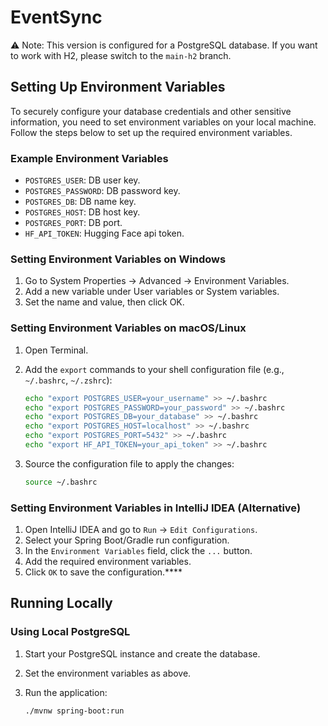# EventSync

⚠️ Note: This version is configured for a PostgreSQL database. If you want to work with H2, please switch to the `main-h2` branch.

## Setting Up Environment Variables

To securely configure your database credentials and other
sensitive information, you need to set environment variables
on your local machine. Follow the steps below to set up the
required environment variables.

### Example Environment Variables

- `POSTGRES_USER`: DB user key.
- `POSTGRES_PASSWORD`: DB password key.
- `POSTGRES_DB`: DB name key.
- `POSTGRES_HOST`: DB host key.
- `POSTGRES_PORT`: DB port.
- `HF_API_TOKEN`: Hugging Face api token.

### Setting Environment Variables on Windows

1. Go to System Properties → Advanced → Environment Variables.
2. Add a new variable under User variables or System variables.
3. Set the name and value, then click OK.

### Setting Environment Variables on macOS/Linux

1. Open Terminal.
2. Add the `export` commands to your shell configuration file (e.g., `~/.bashrc`, `~/.zshrc`):

    ```sh
    echo "export POSTGRES_USER=your_username" >> ~/.bashrc
    echo "export POSTGRES_PASSWORD=your_password" >> ~/.bashrc
    echo "export POSTGRES_DB=your_database" >> ~/.bashrc
    echo "export POSTGRES_HOST=localhost" >> ~/.bashrc
    echo "export POSTGRES_PORT=5432" >> ~/.bashrc
    echo "export HF_API_TOKEN=your_api_token" >> ~/.bashrc
    ```

3. Source the configuration file to apply the changes:

    ```sh
    source ~/.bashrc
    ```

### Setting Environment Variables in IntelliJ IDEA (Alternative)

1. Open IntelliJ IDEA and go to `Run` → `Edit Configurations`.
2. Select your Spring Boot/Gradle run configuration.
3. In the `Environment Variables` field, click the `...` button.
4. Add the required environment variables.
5. Click `OK` to save the configuration.****

## Running Locally

### Using Local PostgreSQL

1. Start your PostgreSQL instance and create the database.
2. Set the environment variables as above.
3. Run the application:

    ```sh
    ./mvnw spring-boot:run
    ```
